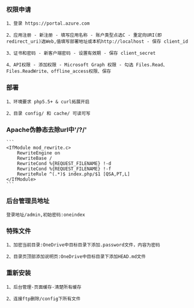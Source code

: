 ### 权限申请

	1、登录 https://portal.azure.com
	
	2、应用注册 - 新注册 - 填写应用名称 - 账户类型点选C - 重定向URI(即redirect_uri)选Web,值填写部署地址或本机http://localhost - 保存 client_id
	
	3、证书和密码 - 新客户端密码 - 设置有效期 - 保存 client_secret
	
	4、API权限 - 添加权限 - Microsoft Graph 权限 - 勾选 Files.Read、Files.ReadWrite、offline_access权限、保存
	
### 部署
	
	1、环境要求 php5.5+ & curl拓展开启
	
	2、目录 config/ 和 cache/ 可读可写
	
### Apache伪静态去除url中'/?/'
	```
	<IfModule mod_rewrite.c>
		RewriteEngine on
		RewriteBase /
		RewriteCond %{REQUEST_FILENAME} !-d
		RewriteCond %{REQUEST_FILENAME} !-f
		RewriteRule ^(.*)$ index.php/$1 [QSA,PT,L]
	</IfModule>
	```

### 后台管理员地址

	登录地址/admin,初始密码:oneindex
	
### 特殊文件

	1、加密当前目录:OneDrive中目标目录下添加.password文件，内容为密码
	
	2、目录页顶部添加说明页:OneDrive中目标目录下添加HEAD.md文件
	
### 重新安装
	
	1、后台管理-页面缓存-清楚所有缓存
	
	2、连接ftp删除/config下所有文件

